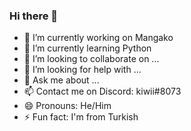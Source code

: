 ### Hi there 👋

- 🔭 I’m currently working on Mangako
- 🌱 I’m currently learning Python
- 👯 I’m looking to collaborate on ...
- 🤔 I’m looking for help with ...
- 💬 Ask me about ...
- 📫 Contact me on Discord: kiwii#8073
- 😄 Pronouns: He/Him
- ⚡ Fun fact: I'm from Turkish
